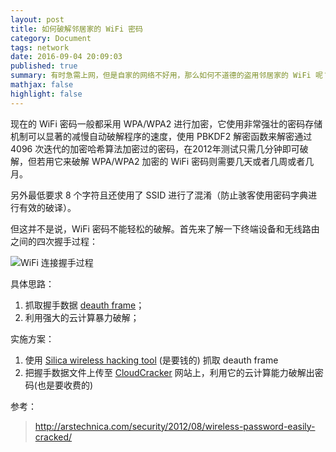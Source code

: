```yaml
---
layout: post
title: 如何破解邻居家的 WiFi 密码
category: Document
tags: network
date: 2016-09-04 20:09:03
published: true
summary: 有时急需上网，但是自家的网络不好用，那么如何不道德的盗用邻居家的 WiFi 呢？
mathjax: false
highlight: false
---
```


现在的 WiFi 密码一般都采用 WPA/WPA2 进行加密，它使用非常强壮的密码存储机制可以显著的减慢自动破解程序的速度，使用 PBKDF2 解密函数来解密通过 4096 次迭代的加密哈希算法加密过的密码，在2012年测试只需几分钟即可破解，但若用它来破解 WPA/WPA2 加密的 WiFi 密码则需要几天或者几周或者几月。

另外最低要求 8 个字符且还使用了 SSID 进行了混淆（防止骇客使用密码字典进行有效的破译）。

但这并不是说，WiFi 密码不能轻松的破解。首先来了解一下终端设备和无线路由之间的四次握手过程：

![WiFi 连接握手过程](http://cdn.arstechnica.net/wp-content/uploads/2012/08/4way.png)


具体思路：

1. 抓取握手数据 [deauth frame](https://wilder.hq.sk/OpenWeekend-2005/foil04.html)；
2. 利用强大的云计算暴力破解；


实施方案：

1. 使用 [Silica wireless hacking tool](https://www.immunityinc.com/products-silica.shtml) (是要钱的) 抓取 deauth frame
2. 把握手数据文件上传至 [CloudCracker](https://www.cloudcracker.com/) 网站上，利用它的云计算能力破解出密码(也是要收费的)

参考：

> http://arstechnica.com/security/2012/08/wireless-password-easily-cracked/
